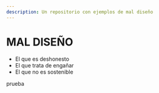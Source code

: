 ```yaml
---
description: Un repositorio con ejemplos de mal diseño
---
```


# MAL DISEÑO

* El que es deshonesto
* El que trata de engañar
* El que no es sostenible


prueba
